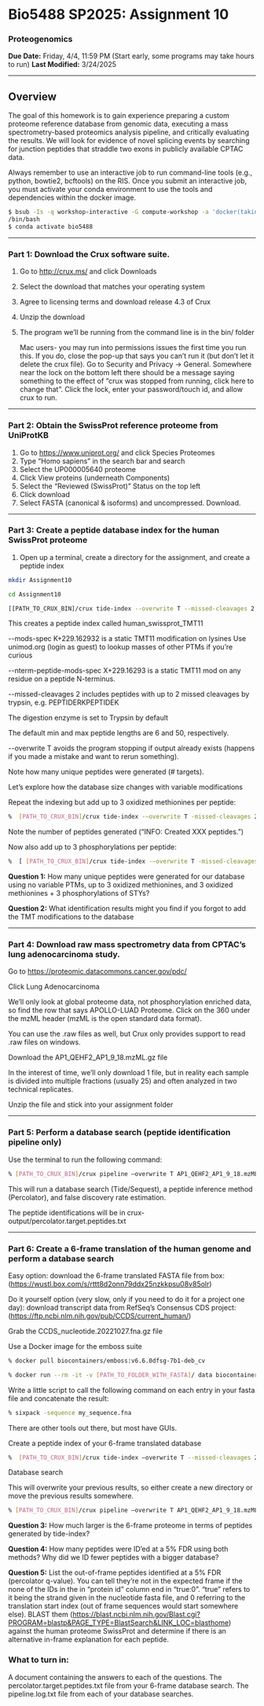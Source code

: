 # Bio5488 SP2025: Assignment 10

### Proteogenomics

**Due Date:** Friday, 4/4, 11:59 PM   (Start early, some programs may take hours to run)
**Last Modified:** 3/24/2025

---
## Overview

The goal of this homework is to gain experience preparing a custom proteome reference database from genomic data, executing a mass spectrometry-based proteomics analysis pipeline, and critically evaluating the results. We will look for evidence of novel splicing events by searching for junction peptides that straddle two exons in publicly available CPTAC data.

Always remember to use an interactive job to run command-line tools (e.g., python, bowtie2, bcftools)
on the RIS. Once you submit an interactive job, you must activate your conda environment to use the
tools and dependencies within the docker image. 

```bash
$ bsub -Is -q workshop-interactive -G compute-workshop -a 'docker(takinwe1/bio5488:0.0)'
/bin/bash
$ conda activate bio5488
```
---
### Part 1: Download the Crux software suite.

1. Go to http://crux.ms/ and click Downloads
2. Select the download that matches your operating system
3. Agree to licensing terms and download release 4.3 of Crux
4. Unzip the download
5. The program we’ll be running from the command line is in the bin/ folder
   
	Mac users- you may run into permissions issues the first time you run this. If you do, close the pop-up that says you can’t run it (but don’t let it delete the crux file). Go to Security and Privacy -> General. Somewhere near the lock on the bottom left there should be a message saying something to the effect of “crux was stopped from running, click here to change that”. Click the lock, enter your password/touch id, and allow crux to run. 

---
### Part 2: Obtain the SwissProt reference proteome from UniProtKB

1. Go to https://www.uniprot.org/ and click Species Proteomes
2. Type “Homo sapiens” in the search bar and search
3. Select the UP000005640 proteome
4. Click View proteins (underneath Components)
5. Select the “Reviewed (SwissProt)” Status on the top left
6. Click download
7. Select FASTA (canonical & isoforms) and uncompressed. Download.

---
### Part 3: Create a peptide database index for the human SwissProt proteome

1. Open up a terminal, create a directory for the assignment, and create a peptide index

```bash
mkdir Assignment10
```

```bash
cd Assignment10
```

```bash
[[PATH_TO_CRUX_BIN]/crux tide-index --overwrite T --missed-cleavages 2 --mods-spec K+229.162932 --nterm-peptide-mods-spec X+229.16293 [PATH_TO_PROTEOME]/UP000005640_9606.fasta human_swissprot_TMT11
```
This creates a peptide index called human_swissprot_TMT11

 --mods-spec K+229.162932 is a static TMT11 modification on lysines
          Use unimod.org (login as guest) to lookup masses of other PTMs if you’re curious
 
 	
 --nterm-peptide-mods-spec X+229.16293 is a static TMT11 mod on any residue on a peptide N-terminus.
 
 
--missed-cleavages 2 includes peptides with up to 2 missed cleavages by trypsin, e.g. PEPTIDERKPEPTIDEK
 
The digestion enzyme is set to Trypsin by default
 
The default min and max peptide lengths are 6 and 50, respectively.
 
--overwrite T avoids the program stopping if output already exists (happens if you made a mistake and want to rerun something).
 
Note how many unique peptides were generated (# targets). 
 
Let’s explore how the database size changes with variable modifications

Repeat the indexing but add up to 3 oxidized methionines per peptide:
 
```bash
%  [PATH_TO_CRUX_BIN]/crux tide-index -–overwrite T -missed-cleavages 2 --mods-spec K+229.162932 –mods-spec 3M+15.994915 --nterm-peptide-mods-spec X+229.16293 [PATH_TO_PROTEOME]/UP000005640_9606.fasta human_swissprot_TMT11_oxM
```
Note the number of peptides generated (“INFO: Created XXX peptides.”)
 
Now also add up to 3 phosphorylations per peptide:

 
```bash
%  [ [PATH_TO_CRUX_BIN]/crux tide-index -–overwrite T -missed-cleavages 2 --mods-spec K+229.162932 –mods-spec 3M+15.994915 –mods-spec 3STY+79.966331 --nterm-peptide-mods-spec X+229.16293 [PATH_TO_PROTEOME]/UP000005640_9606.fasta human_swissprot_TMT11_oxM_pSTY
```

**Question 1:**
How many unique peptides were generated for our database using no variable PTMs, up to 3 oxidized methionines, and 3 oxidized methionines + 3 phosphorylations of STYs?

**Question 2:**
What identification results might you find if you forgot to add the TMT modifications to the database


 ---
 ### Part 4: Download raw mass spectrometry data from CPTAC’s lung adenocarcinoma study.
 
 Go to https://proteomic.datacommons.cancer.gov/pdc/
 
Click Lung Adenocarcinoma
 
We’ll only look at global proteome data, not phosphorylation enriched data, so find the row that says APOLLO-LUAD Proteome. Click on the 360 under the mzML header (mzML is the open standard data format).
 
   You can use the .raw files as well, but Crux only provides support to read .raw files on 
   windows.
 
Download the AP1_QEHF2_AP1_9_18.mzML.gz file
 
In the interest of time, we’ll only download 1 file, but in reality each sample is divided into multiple fractions (usually 25) and often analyzed in two technical replicates.
 
Unzip the file and stick into your assignment folder
 

---
### Part 5: Perform a database search (peptide identification pipeline only)
Use the terminal to run the following command:

```bash
% [PATH_TO_CRUX_BIN]/crux pipeline –overwrite T AP1_QEHF2_AP1_9_18.mzML human_swissprot_TMT11/
```

This will run a database search (Tide/Sequest), a peptide inference method (Percolator), and false discovery rate estimation.

The peptide identifications will be in crux-output/percolator.target.peptides.txt


---
### Part 6: Create a 6-frame translation of the human genome and perform a database search

Easy option: download the 6-frame translated FASTA file from box: (https://wustl.box.com/s/rttt8d2onn79ddx25nzkkpsu08v85olr)

 Do it yourself option (very slow, only if you need to do it for a project one day): download transcript data from RefSeq’s Consensus CDS project: 
 (https://ftp.ncbi.nlm.nih.gov/pub/CCDS/current_human/)
 
Grab the CCDS_nucleotide.20221027.fna.gz file

Use a Docker image for the emboss suite

```bash
% docker pull biocontainers/emboss:v6.6.0dfsg-7b1-deb_cv
```
```bash
% docker run --rm -it -v [PATH_TO_FOLDER_WITH_FASTA]/ data biocontainers/emboss:v6.6.0dfsg-7b1-deb_cv1 /bin/bash
```

Write a little script to call the following command on each entry in your fasta file and concatenate the result:
```bash
% sixpack -sequence my_sequence.fna
```

There are other tools out there, but most have GUIs.

Create a peptide index of your 6-frame translated database

```bash
%  [PATH_TO_CRUX_BIN]/crux tide-index –overwrite T --missed-cleavages 2 --mods-spec K+229.162932 --nterm-peptide-mods-spec X+229.16293 [PATH_TO_PROTEOME] human_CCDS_6frame_TMT11
```

Database search

This will overwrite your previous results, so either create a new directory or move the previous results somewhere.

```bash
% [PATH_TO_CRUX_BIN]/crux pipeline –overwrite T AP1_QEHF2_AP1_9_18.mzML human_ CCDS_6frame_MT11/
```


**Question 3:**
How much larger is the 6-frame proteome in terms of peptides generated by tide-index?

**Question 4:** 
How many peptides were ID’ed at a 5% FDR using both methods? Why did we ID fewer peptides with a bigger database?

**Question 5:**
List the out-of-frame peptides identified at a 5% FDR (percolator q-value). You can tell they’re not in the expected frame if the none of the IDs in the in “protein id” column end in “true:0”. “true” refers to it being the strand given in the nucleotide fasta file, and 0 referring to the translation start index (out of frame sequences would start somewhere else). BLAST them (https://blast.ncbi.nlm.nih.gov/Blast.cgi?PROGRAM=blastp&PAGE_TYPE=BlastSearch&LINK_LOC=blasthome) against the human proteome SwissProt and determine if there is an alternative in-frame explanation for each peptide.


### What to turn in:

A document containing the answers to each of the questions. The percolator.target.peptides.txt file from your 6-frame database search. The pipeline.log.txt file from each of your database searches.
